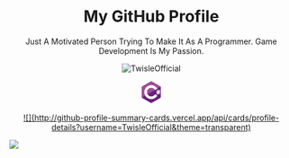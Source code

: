 <p align="center">
  <h1 align="center">My GitHub Profile</h1>
  <p align="center">Just A Motivated Person Trying To Make It As A Programmer. Game Development Is My Passion.</p>
</p>

<div>
  <!-- Profile Views -->
<p align="Center"> <img src="https://komarev.com/ghpvc/?username=TwisleOfficial&label=Profile%20views&color=0e75b6&style=flat" alt="TwisleOfficial" /> </p>
 </div>
 
 <div>
  <!-- Code Logos -->
<p align="center"><img src="https://raw.githubusercontent.com/devicons/devicon/master/icons/csharp/csharp-original.svg" alt="csharp" width="40"             height="40"/>
</div>
<div>

<p align="center"> 
  <a href="[https://github.com/vn7n24fzkq/github-profile-summary-cards/stargazers](http://github-profile-summary-cards.vercel.app/api/cards/profile-details?username=TwisleOfficial&theme=transparent)">
  ![](http://github-profile-summary-cards.vercel.app/api/cards/profile-details?username=TwisleOfficial&theme=transparent)
</p>

![](http://github-profile-summary-cards.vercel.app/api/cards/profile-details?username=TwisleOfficial&theme=transparent)
  

